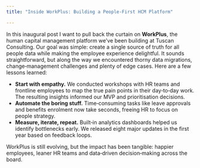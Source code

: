 ```yaml
---
title: "Inside WorkPlus: Building a People‑First HCM Platform"

---
```


In this inaugural post I want to pull back the curtain on **WorkPlus**, the human capital management platform we’ve been building at Tuscan Consulting. Our goal was simple: create a single source of truth for all people data while making the employee experience delightful. It sounds straightforward, but along the way we encountered thorny data migrations, change‑management challenges and plenty of edge cases. Here are a few lessons learned:

- **Start with empathy.** We conducted workshops with HR teams and frontline employees to map the true pain points in their day‑to‑day work. The resulting insights informed our MVP and prioritisation decisions.
- **Automate the boring stuff.** Time‑consuming tasks like leave approvals and benefits enrolment now take seconds, freeing HR to focus on people strategy.
- **Measure, iterate, repeat.** Built‑in analytics dashboards helped us identify bottlenecks early. We released eight major updates in the first year based on feedback loops.

WorkPlus is still evolving, but the impact has been tangible: happier employees, leaner HR teams and data‑driven decision‑making across the board.
